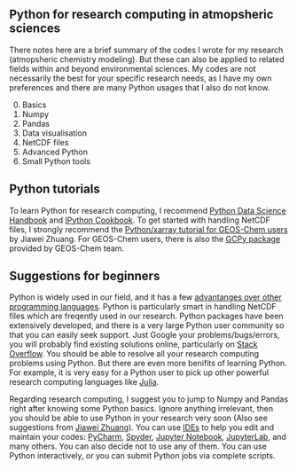 ## Python for research computing in atmopsheric sciences
There notes here are a brief summary of the codes I wrote for my research (atmopsheric chemistry modeling). But these can also be applied to related fields within and beyond environmental sciences. My codes are not necessarily the best for your specific research needs, as I have my own preferences and there are many Python usages that I also do not know.

0. Basics
1. Numpy
2. Pandas
3. Data visualisation
4. NetCDF files
5. Advanced Python
6. Small Python tools

## Python tutorials
To learn Python for research computing, I recommend [Python Data Science Handbook](https://jakevdp.github.io/PythonDataScienceHandbook/) and [IPython Cookbook](https://ipython-books.github.io/). To get started with handling NetCDF files, I strongly recommend the [Python/xarray tutorial for GEOS-Chem users](https://github.com/geoschem/GEOSChem-python-tutorial) by Jiawei Zhuang. For GEOS-Chem users, there is also the [GCPy package](https://github.com/geoschem/gcpy) provided by GEOS-Chem team. 

## Suggestions for beginners
Python is widely used in our field, and it has a few [advantanges over other programming languages](https://github.com/geoschem/GEOSChem-python-tutorial#why-python). Python is particularly smart in handling NetCDF files which are freqently used in our research. Python packages have been extensively developed, and there is a very large Python user community so that you can easily seek support. Just Google your problems/bugs/errors, you will probably find existing solutions online, particularly on [Stack Overflow](https://stackoverflow.com/). You should be able to resolve all your research computing problems using Python. But there are even more benifits of learning Python. For example, it is very easy for a Python user to pick up other powerful research computing languages like [Julia](https://julialang.org/).

Regarding research computing, I suggest you to jump to Numpy and Pandas right after knowing some Python basics. Ignore anything irrelevant, then you should be able to use Python in your research very soon (Also see suggestions from [Jiawei Zhuang](https://github.com/geoschem/GEOSChem-python-tutorial#how-to-learn-python)). You can use [IDEs](https://en.wikipedia.org/wiki/Integrated_development_environment) to help you edit and maintain your codes: [PyCharm](https://www.jetbrains.com/pycharm/), [Spyder](https://www.spyder-ide.org/), [Jupyter Notebook](https://jupyter.org/), [JupyterLab](https://jupyter.org/), and many others. You can also decide not to use any of them. You can use Python interactively, or you can submit Python jobs via complete scripts.
